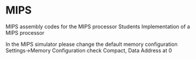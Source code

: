 # MIPS
MIPS assembly codes for the MIPS processor
Students Implementation of a MIPS processor

In the MIPS simulator please change the default memory configuration 
Settings->Memory Configuration check Compact, Data Address at 0
